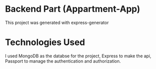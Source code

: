 # Backend Part (Appartment-App)

This project was generated with express-generator

# Technologies Used

I used MongoDB as the databse for the project, Express to make the api, Passport to manage the authentication and authorization.
